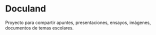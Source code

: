 # Doculand
Proyecto para compartir apuntes, presentaciones, ensayos, imágenes, documentos de temas escolares.
